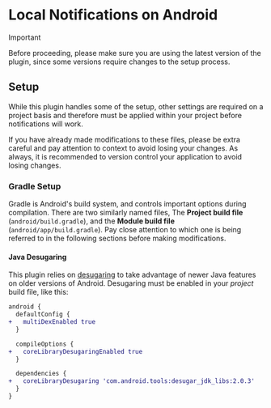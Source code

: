 # Local Notifications on Android

>[!Important]
> Before proceeding, please make sure you are using the latest version of the plugin, since some versions require changes to the setup process.

## Setup

While this plugin handles some of the setup, other settings are required on a project basis and therefore must be applied within your project before notifications will work.

If you have already made modifications to these files, please be extra careful and pay attention to context to avoid losing your changes. As always, it is recommended to version control your application to avoid losing changes.

### Gradle Setup

Gradle is Android's build system, and controls important options during compilation. There are two similarly named files, The **Project build file** (`android/build.gradle`), and the **Module build file** (`android/app/build.gradle`). Pay close attention to which one is being referred to in the following sections before making modifications.

#### Java Desugaring

This plugin relies on [desugaring](https://developer.android.com/studio/write/java8-support#library-desugaring) to take advantage of newer Java features on older versions of Android. Desugaring must be enabled in your _project_ build file, like this:

```diff
android {
  defaultConfig {
+   multiDexEnabled true
  }

  compileOptions {
+   coreLibraryDesugaringEnabled true
  }

  dependencies {
+   coreLibraryDesugaring 'com.android.tools:desugar_jdk_libs:2.0.3'
  }
}
```
